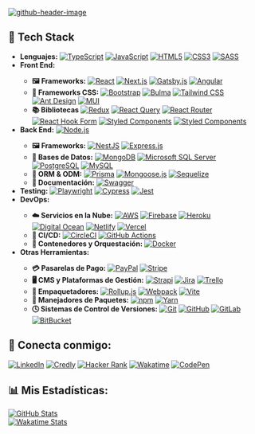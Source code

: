 <!--
Generador de header: https://leviarista.github.io/github-profile-header-generator/
-->
<a href="#"><img src="https://github.com/isc-joserodriguez/isc-joserodriguez/assets/26130533/a91221ba-88c7-4da9-9e17-4663e3de8b15" alt="github-header-image" /></a>

<h2> 🔧 Tech Stack </h2>

<ul>
  <li>
    <b>Lenguajes:</b>
    <a href="#"><img src="https://img.shields.io/badge/TypeScript-3178C6.svg?style=flat&logo=TypeScript&logoColor=white" alt="TypeScript" /></a>
    <a href="#"><img src="https://img.shields.io/badge/JavaScript-FCEF40.svg?style=flat&logo=JavaScript&logoColor=black" alt="JavaScript" /></a>
    <a href="#"><img src="https://img.shields.io/badge/HTML5-E34F26.svg?style=flat&logo=HTML5&logoColor=white" alt="HTML5" /></a>
    <a href="#"><img src="https://img.shields.io/badge/CSS3-1572B6.svg?style=flat&logo=CSS3&logoColor=white" alt="CSS3" /></a>
    <a href="#"><img src="https://img.shields.io/badge/Sass-CC6699.svg?style=flat&logo=Sass&logoColor=white" alt="SASS" /></a>
  </li>
  <li><b>Front End:</b></li>
  <ul>
    <li>
      <b>🖼️ Frameworks:</b>
      <a href="#"><img src="https://img.shields.io/badge/React-61DAFB.svg?style=flat&logo=React&logoColor=black" alt="React" /></a>
      <a href="#"><img src="https://img.shields.io/badge/Next.js-000000.svg?style=flat&logo=nextdotjs&logoColor=white" alt="Next.js" /></a>
      <a href="#"><img src="https://img.shields.io/badge/Gatsby-663399.svg?style=flat&logo=Gatsby&logoColor=white" alt="Gatsby.js" /></a>
      <a href="#"><img src="https://img.shields.io/badge/Angular-E0234E.svg?style=flat&logo=Angular&logoColor=white" alt="Angular" /></a>
    </li>
    <li>
      <b>🎨 Frameworks CSS:</b>
      <a href="#"><img src="https://img.shields.io/badge/Bootstrap-7952B3.svg?style=flat&logo=Bootstrap&logoColor=white" alt="Bootstrap" /></a>
      <a href="#"><img src="https://img.shields.io/badge/Bulma-00D1B2.svg?style=flat&logo=Bulma&logoColor=white" alt="Bulma" /></a>
      <a href="#"><img src="https://img.shields.io/badge/Tailwind%20CSS-06B6D4.svg?style=flat&logo=Tailwind-CSS&logoColor=white" alt="Tailwind CSS" /></a>
      <a href="#"><img src="https://img.shields.io/badge/Ant%20Design-0170FE.svg?style=flat&logo=Ant-Design&logoColor=white" alt="Ant Design" /></a>
      <a href="#"><img src="https://img.shields.io/badge/MUI-007FFF.svg?style=flat&logo=MUI&logoColor=white" alt="MUI" /></a>
    </li>
    <li>
      <b>📚 Bibliotecas</b>
      <a href="#"><img src="https://img.shields.io/badge/Redux-764ABC.svg?style=flat&logo=Redux&logoColor=white" alt="Redux" /></a>
      <a href="#"><img src="https://img.shields.io/badge/React%20Query-FF4154.svg?style=flat&logo=React-Query&logoColor=white" alt="React Query" /></a>
      <a href="#"><img src="https://img.shields.io/badge/React%20Router-CA4245.svg?style=flat&logo=React-Router&logoColor=white" alt="React Router" /></a>
      <a href="#"><img src="https://img.shields.io/badge/React%20Hook%20Form-EC5990.svg?style=flat&logo=React-Hook-Form&logoColor=white" alt="React Hook Form" /></a>
      <a href="#"><img src="https://img.shields.io/badge/Styled%20Components-DB7093.svg?style=flat&logo=styled-components&logoColor=white" alt="Styled Components" /></a>
      <a href="#"><img src="https://img.shields.io/badge/Storybook-FF4785.svg?style=flat&logo=Storybook&logoColor=white" alt="Styled Components" /></a>
    </li>
  </ul>
  <li>
    <b>Back End:</b>
    <a href="#"><img src="https://img.shields.io/badge/Node.js-339933.svg?style=flat&logo=nodedotjs&logoColor=white" alt="Node.js" /></a>
  </li>
  <ul>
    <li>
      <b>🖼️ Frameworks:</b>
      <a href="#"><img src="https://img.shields.io/badge/NestJS-E0234E.svg?style=flat&logo=NestJS&logoColor=white" alt="NestJS" /></a>
      <a href="#"><img src="https://img.shields.io/badge/Express-000000.svg?style=flat&logo=Express&logoColor=white" alt="Express.js" /></a>
    </li>
    <li>
      <b>💽 Bases de Datos:</b>
      <a href="#"><img src="https://img.shields.io/badge/MongoDB-47A248.svg?style=flat&logo=MongoDB&logoColor=white" alt="MongoDB" /></a>
      <a href="#"><img src="https://img.shields.io/badge/Microsoft%20SQL%20Server-CC2927.svg?style=flat&logo=Microsoft-SQL-Server&logoColor=white" alt="Microsoft SQL Server" /></a>
      <a href="#"><img src="https://img.shields.io/badge/PostgreSQL-4169E1.svg?style=flat&logo=PostgreSQL&logoColor=white" alt="PostgreSQL" /></a>
      <a href="#"><img src="https://img.shields.io/badge/MySQL-4479A1.svg?style=flat&logo=MySQL&logoColor=white" alt="MySQL" /></a>
    </li>
    <li>
      <b>🧩 ORM & ODM:</b>
      <a href="#"><img src="https://img.shields.io/badge/Prisma-2D3748.svg?style=flat&logo=Prisma&logoColor=white" alt="Prisma" /></a>
      <a href="#"><img src="https://img.shields.io/badge/Mongoose-880000.svg?style=flat&logo=Mongoose&logoColor=white" alt="Mongoose.js" /></a>
      <a href="#"><img src="https://img.shields.io/badge/Sequelize-52B0E7.svg?style=flat&logo=Sequelize&logoColor=white" alt="Sequelize" /></a>
    </li>
    <li>
      <b>📝 Documentación:</b>
      <a href="#"><img src="https://img.shields.io/badge/Swagger-339933.svg?style=flat&logo=Swagger&logoColor=white" alt="Swagger" /></a>
    </li>
  </ul>
  <li>
    <b>Testing:</b>
    <a href="#"><img src="https://img.shields.io/badge/Playwright-2EAD33.svg?style=flat&logo=Playwright&logoColor=white" alt="Playwright" /></a>
    <a href="#"><img src="https://img.shields.io/badge/Cypress-17202C.svg?style=flat&logo=Cypress&logoColor=white" alt="Cypress" /></a>
    <a href="#"><img src="https://img.shields.io/badge/Jest-C21325.svg?style=flat&logo=Jest&logoColor=white" alt="Jest" /></a>
  </li>
  <li>
    <b>DevOps:</b>
  </li>
  <ul>
    <li>
      <b>☁️ Servicios en la Nube:</b>
      <a href="#"><img src="https://img.shields.io/badge/Amazon%20AWS-232F3E.svg?style=flat&logo=Amazon-AWS&logoColor=white" alt="AWS" /></a>
      <a href="#"><img src="https://img.shields.io/badge/Firebase-2088FF.svg?style=flat&logo=Firebase&logoColor=yellow" alt="Firebase" /></a>
      <a href="#"><img src="https://img.shields.io/badge/Heroku-430098.svg?style=flat&logo=Heroku&logoColor=white" alt="Heroku" /></a>
      <a href="#"><img src="https://img.shields.io/badge/DigitalOcean-0080FF.svg?style=flat&logo=DigitalOcean&logoColor=white" alt="Digital Ocean" /></a>
      <a href="#"><img src="https://img.shields.io/badge/Netlify-00C7B7.svg?style=flat&logo=Netlify&logoColor=white" alt="Netlify" /></a>
      <a href="#"><img src="https://img.shields.io/badge/Vercel-000000.svg?style=flat&logo=Vercel&logoColor=white" alt="Vercel" /></a>
    </li>
    <li>
      <b>🔬 CI/CD:</b>
      <a href="#"><img src="https://img.shields.io/badge/CircleCI-343434.svg?style=flat&logo=CircleCI&logoColor=white" alt="CircleCI" /></a>
      <a href="#"><img src="https://img.shields.io/badge/GitHub%20Actions-2088FF.svg?style=flat&logo=GitHub-Actions&logoColor=white" alt="GitHub Actions" /></a>
    </li>
    <li>
      <b>🐳 Contenedores y Orquestación:</b>
      <a href="#"><img src="https://img.shields.io/badge/Docker-2496ED.svg?style=flat&logo=Docker&logoColor=white" alt="Docker" /></a>
    </li>
  </ul>
  <li>
    <b>Otras Herramientas:</b>
  </li>
  <ul>
    <li>
      <b>💳 Pasarelas de Pago:</b>
      <a href="#"><img src="https://img.shields.io/badge/PayPal-003087.svg?style=flat&logo=PayPal&logoColor=white" alt="PayPal" /></a>
      <a href="#"><img src="https://img.shields.io/badge/Stripe-7A1FA2.svg?style=flat&logo=Stripe&logoColor=white" alt="Stripe" /></a>
    </li>
    <li>
      <b>🖥️ CMS y Plataformas de Gestión:</b>
      <a href="#"><img src="https://img.shields.io/badge/Strapi-4945FF.svg?style=flat&logo=Strapi&logoColor=white" alt="Strapi" /></a>
      <a href="#"><img src="https://img.shields.io/badge/Jira-0052CC.svg?style=flat&logo=Jira&logoColor=white" alt="Jira" /></a>
      <a href="#"><img src="https://img.shields.io/badge/Trello-0052CC.svg?style=flat&logo=Trello&logoColor=white" alt="Trello" /></a>
    </li>
    <li>
      <b>🚀 Empaquetadores:</b>
      <a href="#"><img src="https://img.shields.io/badge/rollup.js-EC4A3F.svg?style=flat&logo=rollupdotjs&logoColor=white" alt="Rollup.js" /></a>
      <a href="#"><img src="https://img.shields.io/badge/Webpack-F8F8F5.svg?style=flat&logo=Webpack&logoColor=cian" alt="Webpack" /></a>
      <a href="#"><img src="https://img.shields.io/badge/Vite-646CFF.svg?style=flat&logo=Vite&logoColor=white" alt="Vite" /></a>
    </li>
    <li>
      <b>🧰 Manejadores de Paquetes:</b>
      <a href="#"><img src="https://img.shields.io/badge/npm-CB3837.svg?style=flat&logo=npm&logoColor=white" alt="npm" /></a>
      <a href="#"><img src="https://img.shields.io/badge/Yarn-2C8EBB.svg?style=flat&logo=Yarn&logoColor=white" alt="Yarn" /></a>
    </li>
    <li>
      <b>🕓 Sistemas de Control de Versiones:</b>
      <a href="#"><img src="https://img.shields.io/badge/Git-F05032.svg?style=flat&logo=Git&logoColor=white" alt="Git" /></a>
      <a href="#"><img src="https://img.shields.io/badge/GitHub-181717.svg?style=flat&logo=GitHub&logoColor=white" alt="GitHub" /></a>
      <a href="#"><img src="https://img.shields.io/badge/GitLab-FC6D26.svg?style=flat&logo=GitLab&logoColor=white" alt="GitLab" /></a>
      <a href="#"><img src="https://img.shields.io/badge/Bitbucket-0052CC.svg?style=flat&logo=Bitbucket&logoColor=white" alt="BitBucket" /></a>
    </li>
  </ul>
</ul>
<h2>🤝 Conecta conmigo:</h2>
<a href="https://www.linkedin.com/in/isc-joserodriguez/"><img src="https://img.shields.io/badge/LinkedIn-0A66C2.svg?style=flat&logo=LinkedIn&logoColor=white" alt="LinkedIn" /></a>
<a href="https://www.credly.com/users/isc-joserodriguez/badges"><img src="https://img.shields.io/badge/Credly-FF6B00.svg?style=flat&logo=Credly&logoColor=white" alt="Credly" /></a>
<a href="https://www.hackerrank.com/profile/isc_jrodriguez"><img src="https://img.shields.io/badge/HackerRank-00EA64.svg?style=flat&logo=HackerRank&logoColor=white" alt="Hacker Rank" /></a>
<a href="https://wakatime.com/@isc_joserodriguez"><img src="https://img.shields.io/badge/WakaTime-000000.svg?style=flat&logo=WakaTime&logoColor=white" alt="Wakatime" /></a>
<a href="https://codepen.io/isc-joserodriguez"><img src="https://img.shields.io/badge/CodePen-000000.svg?style=flat&logo=CodePen&logoColor=white" alt="CodePen" /></a>
  
<h2>📊 Mis Estadísticas:</h2>
<a href="#"><img src="https://github-readme-stats.vercel.app/api?username=isc-joserodriguez&theme=react&hide_border=false&include_all_commits=true&count_private=true&show_icons=true" alt="GitHub Stats"/></a>
<br/>
<a href="#"><img src="https://github-readme-stats.vercel.app/api/wakatime?username=isc_joserodriguez&theme=react&layout=compact&v=2" alt="Wakatime Stats" /></a>
